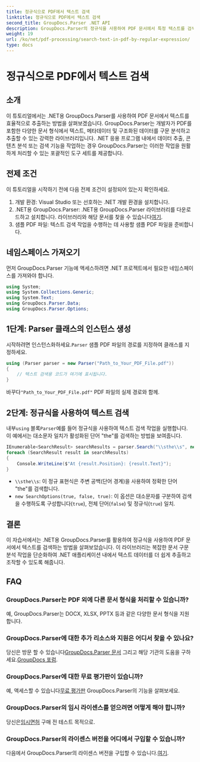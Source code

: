 ```yaml
---
title: 정규식으로 PDF에서 텍스트 검색
linktitle: 정규식으로 PDF에서 텍스트 검색
second_title: GroupDocs.Parser .NET API
description: GroupDocs.Parser의 정규식을 사용하여 PDF 문서에서 특정 텍스트를 검색합니다. PDF 텍스트를 쉽게 추출, 분석 및 조작할 수 있습니다.
weight: 19
url: /ko/net/pdf-processing/search-text-in-pdf-by-regular-expression/
type: docs
---
```

# 정규식으로 PDF에서 텍스트 검색

## 소개
이 튜토리얼에서는 .NET용 GroupDocs.Parser를 사용하여 PDF 문서에서 텍스트를 효율적으로 추출하는 방법을 살펴보겠습니다. GroupDocs.Parser는 개발자가 PDF를 포함한 다양한 문서 형식에서 텍스트, 메타데이터 및 구조화된 데이터를 구문 분석하고 추출할 수 있는 강력한 라이브러리입니다. .NET 응용 프로그램 내에서 데이터 추출, 콘텐츠 분석 또는 검색 기능을 작업하는 경우 GroupDocs.Parser는 이러한 작업을 원활하게 처리할 수 있는 포괄적인 도구 세트를 제공합니다.
## 전제 조건
이 튜토리얼을 시작하기 전에 다음 전제 조건이 설정되어 있는지 확인하세요.
1. 개발 환경: Visual Studio 또는 선호하는 .NET 개발 환경을 설치합니다.
2.  .NET용 GroupDocs.Parser: .NET용 GroupDocs.Parser 라이브러리를 다운로드하고 설치합니다. 라이브러리와 해당 문서를 찾을 수 있습니다[여기](https://releases.groupdocs.com/parser/net/).
3. 샘플 PDF 파일: 텍스트 검색 작업을 수행하는 데 사용할 샘플 PDF 파일을 준비합니다.

## 네임스페이스 가져오기
먼저 GroupDocs.Parser 기능에 액세스하려면 .NET 프로젝트에서 필요한 네임스페이스를 가져와야 합니다.
```csharp
using System;
using System.Collections.Generic;
using System.Text;
using GroupDocs.Parser.Data;
using GroupDocs.Parser.Options;
```
## 1단계: Parser 클래스의 인스턴스 생성
 시작하려면 인스턴스화하세요.`Parser` 샘플 PDF 파일의 경로를 지정하여 클래스를 지정하세요.
```csharp
using (Parser parser = new Parser("Path_to_Your_PDF_File.pdf"))
{
    // 텍스트 검색용 코드가 여기에 표시됩니다.
}
```
 바꾸다`"Path_to_Your_PDF_File.pdf"` PDF 파일의 실제 경로와 함께.
## 2단계: 정규식을 사용하여 텍스트 검색
 내부`using` 블록`Parser`예를 들어 정규식을 사용하여 텍스트 검색 작업을 실행합니다. 이 예에서는 대소문자 일치가 활성화된 단어 "the"를 검색하는 방법을 보여줍니다.
```csharp
IEnumerable<SearchResult> searchResults = parser.Search("\\sthe\\s", new SearchOptions(true, false, true));
foreach (SearchResult result in searchResults)
{
    Console.WriteLine($"At {result.Position}: {result.Text}");
}
```
- `\\sthe\\s`: 이 정규 표현식은 주변 공백(단어 경계)을 사용하여 정확한 단어 "the"를 검색합니다.
- `new SearchOptions(true, false, true)`: 이 옵션은 대소문자를 구분하여 검색을 수행하도록 구성합니다(`true`), 전체 단어(`false`) 및 정규식(`true`) 일치.

## 결론
이 자습서에서는 .NET용 GroupDocs.Parser를 활용하여 정규식을 사용하여 PDF 문서에서 텍스트를 검색하는 방법을 살펴보았습니다. 이 라이브러리는 복잡한 문서 구문 분석 작업을 단순화하여 .NET 애플리케이션 내에서 텍스트 데이터를 더 쉽게 추출하고 조작할 수 있도록 해줍니다.

## FAQ
### GroupDocs.Parser는 PDF 외에 다른 문서 형식을 처리할 수 있습니까?
예, GroupDocs.Parser는 DOCX, XLSX, PPTX 등과 같은 다양한 문서 형식을 지원합니다.
### GroupDocs.Parser에 대한 추가 리소스와 지원은 어디서 찾을 수 있나요?
 당신은 방문 할 수 있습니다[GroupDocs.Parser 문서](https://tutorials.groupdocs.com/parser/net/) 그리고 해당 기관의 도움을 구하세요.[GroupDocs 포럼](https://forum.groupdocs.com/c/parser/17).
### GroupDocs.Parser에 대한 무료 평가판이 있습니까?
 예, 액세스할 수 있습니다[무료 평가판](https://releases.groupdocs.com/) GroupDocs.Parser의 기능을 살펴보세요.
### GroupDocs.Parser의 임시 라이센스를 얻으려면 어떻게 해야 합니까?
 당신은[임시면허](https://purchase.groupdocs.com/temporary-license/) 구매 전 테스트 목적으로.
### GroupDocs.Parser의 라이센스 버전을 어디에서 구입할 수 있습니까?
 다음에서 GroupDocs.Parser의 라이센스 버전을 구입할 수 있습니다.[여기](https://purchase.groupdocs.com/buy).